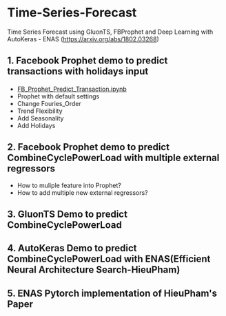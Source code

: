 # Time-Series-Forecast
Time Series Forecast using GluonTS, FBProphet and Deep Learning with AutoKeras - ENAS (https://arxiv.org/abs/1802.03268)
## 1. Facebook Prophet demo to predict transactions with holidays input
* [FB_Prophet_Predict_Transaction.ipynb](./FB_Prophet_Predict_Transaction.ipynb) [<img src="https://www.python.org/static/favicon.ico"  width=16>](https://www.python.org/static/favicon.ico)
* Prophet with default settings
* Change Fouries_Order
* Trend Flexibility
* Add Seasonality
* Add Holidays
## 2. Facebook Prophet demo to predict CombineCyclePowerLoad with multiple external regressors
* How to muliple feature into Prophet?
* How to add multiple new external regressors?
## 3. GluonTS Demo to predict CombineCyclePowerLoad
## 4. AutoKeras Demo to predict CombineCyclePowerLoad with ENAS(Efficient Neural Architecture Search-HieuPham)
## 5. ENAS Pytorch implementation of HieuPham's Paper




